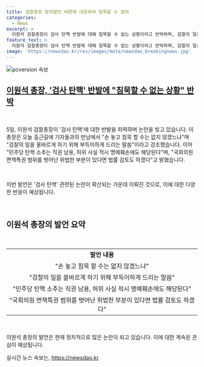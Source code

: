 ```yaml
---
title: 검찰총장 정치발언 비판에 대응하여 침묵할 수 없어
categories:
  - News
excerpt: >
  이원석 검찰총장이 검사 탄핵 반발에 대해 침묵할 수 없는 상황이라고 반박하며, 검찰의 일을 올바르게 하기 위해 부득이하게 드리는 말씀이라고 강조했습니다. 또한, 민주당 탄핵 소추는 직권 남용, 허위 사실 적시 명예훼손이라며 국회의원 면책특권 범위를 벗어난 위법한 부분이 있다면 법률 검토도 하겠다고 밝혔습니다. (#탄핵소추 #이원석 #민주당 #검사탄핵)
feature_text: >
  이원석 검찰총장이 검사 탄핵 반발에 대해 침묵할 수 없는 상황이라고 반박하며, 검찰의 일을 올바르게 하기 위해 부득이하게 드리는 말씀이라고 강조했습니다. 또한, 민주당 탄핵 소추는 직권 남용, 허위 사실 적시 명예훼손이라며 국회의원 면책특권 범위를 벗어난 위법한 부분이 있다면 법률 검토도 하겠다고 밝혔습니다. (#탄핵소추 #이원석 #민주당 #검사탄핵)
image: 'https://newsdao.kr/res/images/meta/newsdao_breakingnews.jpg'
---
```


<p><img src="https://newsdao.kr/res/images/meta/newsdao_breakingnews.jpg" alt="pcversion 속보" /></p>

<p><u><h2 data-ke-size="size26">이원석 총장, '검사 탄핵' 반발에 "침묵할 수 없는 상황" 반박</h2></u></p>

<p data-ke-size="size16">&nbsp;</p>

<p>5일, 이원석 검찰총장이 '검사 탄핵'에 대한 반발을 피력하며 논란을 빚고 있습니다. 이 총장은 오늘 출근길에 기자들과의 만남에서 "손 놓고 침묵 할 수는 없지 않겠느냐"며 "검찰의 일을 올바르게 하기 위해 부득이하게 드리는 말씀"이라고 강조했습니다. 이어 "민주당 탄핵 소추는 직권 남용, 허위 사실 적시 명예훼손에도 해당된다"며, "국회의원 면책특권 범위를 벗어난 위법한 부분이 있다면 법률 검토도 하겠다"고 밝혔습니다.</p>

<p data-ke-size="size16">&nbsp;</p>

<p>이번 발언은 '검사 탄핵' 관련된 논란이 확산되는 가운데 이뤄진 것으로, 이에 대한 다양한 반응이 예상됩니다.</p>

<p data-ke-size="size16">&nbsp;</p>

<h2 data-ke-size="size26">이원석 총장의 발언 요약</h2>

<p data-ke-size="size16">&nbsp;</p>

<table>
<tbody>
<tr>
<td style="text-align: center; height: 17px;"><b>발언 내용</b></td>
</tr>
<tr>
<td style="text-align: center; height: 17px;">"손 놓고 침묵 할 수는 없지 않겠느냐"</td>
</tr>
<tr>
<td style="text-align: center; height: 17px;">"검찰의 일을 올바르게 하기 위해 부득이하게 드리는 말씀"</td>
</tr>
<tr>
<td style="text-align: center; height: 17px;">"민주당 탄핵 소추는 직권 남용, 허위 사실 적시 명예훼손에도 해당된다"</td>
</tr>
<tr>
<td style="text-align: center; height: 17px;">"국회의원 면책특권 범위를 벗어난 위법한 부분이 있다면 법률 검토도 하겠다"</td>
</tr>
</tbody>
</table>

<p data-ke-size="size16">&nbsp;</p>

<p>이원석 총장의 발언은 현재 정치적으로 많은 논란이 되고 있습니다. 이에 대한 계속된 관심이 예상됩니다.</p>
실시간 뉴스 속보는, <a href="https://newsdao.kr" rel="dofollow">https://newsdao.kr</a>


